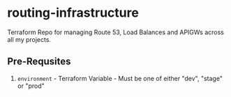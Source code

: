 # routing-infrastructure
Terraform Repo for managing Route 53, Load Balances and APIGWs across all my projects.

## Pre-Requsites
1. `environment` - Terraform Variable - Must be one of either "dev", "stage" or "prod"